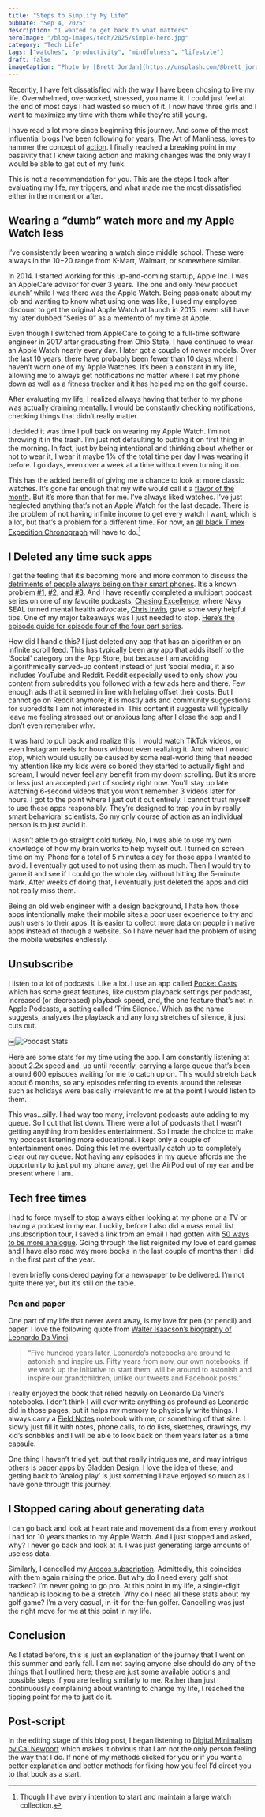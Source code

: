 ```yaml
---
title: "Steps to Simplify My Life"
pubDate: "Sep 4, 2025"
description: "I wanted to get back to what matters"
heroImage: "/blog-images/tech/2025/simple-hero.jpg"
category: "Tech Life"
tags: ["watches", "productivity", "mindfulness", "lifestyle"]
draft: false
imageCaption: "Photo by [Brett Jordan](https://unsplash.com/@brett_jordan?utm_content=creditCopyText&utm_medium=referral&utm_source=unsplash) on [Unsplash](https://unsplash.com/photos/brown-wooden-blocks-on-white-table-ofpr9Cw8Rj8?utm_content=creditCopyText&utm_medium=referral&utm_source=unsplash)"
---
```


Recently, I have felt dissatisfied with the way I have been chosing to live my life. Overwhelmed, overworked, stressed, you name it. I could just feel at the end of most days I had wasted so much of it. I now have three girls and I want to maximize my time with them while they’re still young.

I have read a lot more since beginning this journey. And some of the most influential blogs I’ve been following for years, The Art of Manliness, loves to hammer the concept of [action](https://www.artofmanliness.com/?s=Action). I finally reached a breaking point in my passivity that I knew taking action and making changes was the only way I would be able to get out of my funk.

This is not a recommendation for you. This are the steps I took after evaluating my life, my triggers, and what made me the most dissatisfied either in the moment or after.

## Wearing a “dumb” watch more and my Apple Watch less

I’ve consistently been wearing a watch since middle school. These were always in the $10-$20 range from K-Mart, Walmart, or somewhere similar.

In 2014. I started working for this up-and-coming startup, Apple Inc. I was an AppleCare advisor for over 3 years. The one and only ‘new product launch’ while I was there was the Apple Watch. Being passionate about my job and wanting to know what using one was like, I used my employee discount to get the original Apple Watch at launch in 2015. I even still have my later dubbed “Series 0” as a memento of my time at Apple.

Even though I switched from AppleCare to going to a full-time software engineer in 2017 after graduating from Ohio State, I have continued to wear an Apple Watch nearly every day. I later got a couple of newer models. Over the last 10 years, there have probably been fewer than 10 days where I haven’t worn one of my Apple Watches. It’s been a constant in my life, allowing me to always get notifications no matter where I set my phone down as well as a fitness tracker and it has helped me on the golf course.

After evaluating my life, I realized always having that tether to my phone was actually draining mentally. I would be constantly checking notifications, checking things that didn’t really matter.

I decided it was time I pull back on wearing my Apple Watch. I’m not throwing it in the trash. I’m just not defaulting to putting it on first thing in the morning. In fact, just by being intentional and thinking about whether or not to wear it, I wear it maybe 1% of the total time per day I was wearing it before. I go days, even over a week at a time without even turning it on.

This has the added benefit of giving me a chance to look at more classic watches. It’s gone far enough that my wife would call it a [flavor of the month](/blog/tech-life/2025/flavors-of-the-month/). But it’s more than that for me. I’ve always liked watches. I’ve just neglected anything that’s not an Apple Watch for the last decade. There is the problem of not having infinite income to get every watch I want, which is a lot, but that’s a problem for a different time. For now, an [all black Timex Expedition Chronograph](https://a.co/d/7DirjDc) will have to do.[^1]

## I Deleted any time suck apps

I get the feeling that it’s becoming more and more common to discuss the [detriments of people always being on their smart phones](https://www.mediaite.com/opinion/alarming-new-study-finds-smartphones-ruining-our-brains-at-unprecedented-speed/). It’s a known problem [#1](https://health.clevelandclinic.org/everything-you-need-to-know-about-doomscrolling-and-how-to-avoid-it), [#2](https://mcpress.mayoclinic.org/mental-health/doom-scrolling-and-mental-health/), and [#3](https://www.health.harvard.edu/mind-and-mood/doomscrolling-dangers). And I have recently completed a multipart podcast series on one of my favorite podcasts, [Chasing Excellence](https://www.chasingexcellence.email), where Navy SEAL turned mental health advocate, [Chris Irwin](https://www.raresense.com), gave some very helpful tips. One of my major takeaways was I just needed to stop. [Here’s the episode guide for episode four of the four part series](https://substack.com/home/post/p-169952332).

How did I handle this? I just deleted any app that has an algorithm or an infinite scroll feed. This has typically been any app that adds itself to the ‘Social’ category on the App Store, but because I am avoiding algorithmically served-up content instead of just ‘social media’, it also includes YouTube and Reddit. Reddit especially used to only show you content from subreddits you followed with a few ads here and there. Few enough ads that it seemed in line with helping offset their costs. But I cannot go on Reddit anymore; it is mostly ads and community suggestions for subreddits I am not interested in. This content it suggests will typically leave me feeling stressed out or anxious long after I close the app and I don’t even remember why.

It was hard to pull back and realize this. I would watch TikTok videos, or even Instagram reels for hours without even realizing it. And when I would stop, which would usually be caused by some real-world thing that needed my attention like my kids were so bored they started to actually fight and scream, I would never feel any benefit from my doom scrolling. But it’s more or less just an accepted part of society right now. You’ll stay up late watching 6-second videos that you won’t remember 3 videos later for hours. I got to the point where I just cut it out entirely. I cannot trust myself to use these apps responsibly. They’re designed to trap you in by really smart behavioral scientists. So my only course of action as an individual person is to just avoid it.

I wasn’t able to go straight cold turkey. No, I was able to use my own knowledge of how my brain works to help myself out. I turned on screen time on my iPhone for a total of 5 minutes a day for those apps I wanted to avoid. I eventually got used to not using them as much. Then I would try to game it and see if I could go the whole day without hitting the 5-minute mark. After weeks of doing that, I eventually just deleted the apps and did not really miss them.

Being an old web engineer with a design background, I hate how those apps intentionally make their mobile sites a poor user experience to try and push users to their apps. It is easier to collect more data on people in native apps instead of through a website. So I have never had the problem of using the mobile websites endlessly.

## Unsubscribe

I listen to a lot of podcasts. Like a lot. I use an app called [Pocket Casts](https://pocketcasts.com) which has some great features, like custom playback settings per podcast, increased (or decreased) playback speed, and, the one feature that’s not in Apple Podcasts, a setting called ’Trim Silence.’ Which as the name suggests, analyzes the playback and any long stretches of silence, it just cuts out.

￼![Podcast Stats](/blog-images/tech/2025/podcast-stats.jpeg)

Here are some stats for my time using the app. I am constantly listening at about 2.2x speed and, up until recently, carrying a large queue that’s been around 600 episodes waiting for me to catch up on. This would stretch back about 6 months, so any episodes referring to events around the release such as holidays were basically irrelevant to me at the point I would listen to them.

This was…silly.  I had way too many, irrelevant podcasts auto adding to my queue. So I cut that list down. There were a lot of podcasts that I wasn’t getting anything from besides entertainment. So I made the choice to make my podcast listening more educational. I kept only a couple of entertainment ones. Doing this let me eventually catch up to completely clear out my queue. Not having any episodes in my queue affords me the opportunity to just put my phone away, get the AirPod out of my ear and be present where I am.

## Tech free times

I had to force myself to stop always either looking at my phone or a TV or having a podcast in my ear. Luckily, before I also did a mass email list unsubscription tour, I saved a link from an email I had gotten with [50 ways to be more analogue](https://www.insidehook.com/mental-health/analog-life-50-ways-unplug-feel-human-again). Going through the list reignited my love of card games and I have also read way more books in the last couple of months than I did in the first part of the year.

I even briefly considered paying for a newspaper to be delivered. I’m not quite there yet, but it’s still on the table.

### Pen and paper

One part of my life that never went away, is my love for pen (or pencil) and paper. I love the following quote from [Walter Isaacson’s biography of Leonardo Da Vinci](https://www.simonandschuster.com/books/Leonardo-da-Vinci/Walter-Isaacson/9781501139161):

> “Five hundred years later, Leonardo’s notebooks are around to astonish and inspire us. Fifty years from now, our own notebooks, if we work up the initiative to start them, will be around to astonish and inspire our grandchildren, unlike our tweets and Facebook posts.”

I really enjoyed the book that relied heavily on Leonardo Da Vinci’s notebooks. I don’t think I will ever write anything as profound as Leonardo did in those pages, but it helps my memory to physically write things. I always carry a [Field Notes](https://fieldnotesbrand.com/) notebook with me, or something of that size. I slowly just fill it with notes, phone calls, to do lists, sketches, drawings, my kid’s scribbles and I will be able to look back on them years later as a time capsule.

One thing I haven’t tried yet, but that really intrigues me, and may intrigue others is [paper apps by Gladden Design](https://gladdendesign.com/). I love the idea of these, and getting back to ‘Analog play’ is just something I have enjoyed so much as I have gone through this journey.

## I Stopped caring about generating data

I can go back and look at heart rate and movement data from every workout I had for 10 years thanks to my Apple Watch. And I just stopped and asked, why? I never go back and look at it. I was just generating large amounts of useless data.

Similarly, I cancelled my [Arccos subscription](https://www.arccosgolf.com). Admittedly, this coincides with them again raising the price. But why do I need every golf shot tracked? I’m never going to go pro. At this point in my life, a single-digit handicap is looking to be a stretch. Why do I need all these stats about my golf game? I’m a very casual, in-it-for-the-fun golfer. Cancelling was just the right move for me at this point in my life.

## Conclusion

As I stated before, this is just an explanation of the journey that I went on this summer and early fall. I am not saying anyone else should do any of the things that I outlined here; these are just some available options and possible steps if you are feeling similarly to me. Rather than just continuously complaining about wanting to change my life, I reached the tipping point for me to just do it.

## Post-script

In the editing stage of this blog post, I began listening to [Digital Minimalism by Cal Newport](https://www.penguinrandomhouse.com/books/575667/digital-minimalism-by-cal-newport/) which makes it obvious that I am not the only person feeling the way that I do. If none of my methods clicked for you or if you want a better explanation and better methods for fixing how you feel I’d direct you to that book as a start.

[^1]: Though I have every intention to start and maintain a large watch collection.
